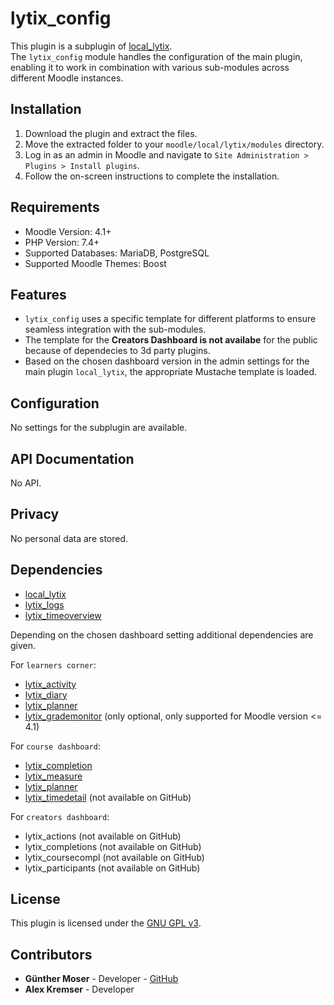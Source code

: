 # lytix\_config

This plugin is a subplugin of [local_lytix](https://github.com/llttugraz/moodle-local_lytix).  
The `lytix_config` module handles the configuration of the main plugin, enabling it to work in combination with various sub-modules across different Moodle instances.

## Installation

1. Download the plugin and extract the files.
2. Move the extracted folder to your `moodle/local/lytix/modules` directory.
3. Log in as an admin in Moodle and navigate to `Site Administration > Plugins > Install plugins`.
4. Follow the on-screen instructions to complete the installation.

## Requirements

- Moodle Version: 4.1+
- PHP Version: 7.4+
- Supported Databases: MariaDB, PostgreSQL
- Supported Moodle Themes: Boost

## Features

- `lytix_config` uses a specific template for different platforms to ensure seamless integration with the sub-modules.
- The template for the **Creators Dashboard is not availabe** for the public because of dependecies to 3d party plugins.
- Based on the chosen dashboard version in the admin settings for the main plugin `local_lytix`, the appropriate Mustache template is loaded.

## Configuration

No settings for the subplugin are available.

## API Documentation

No API.

## Privacy

No personal data are stored.

## Dependencies

- [local_lytix](https://github.com/llttugraz/moodle-local_lytix)
- [lytix_logs](https://github.com/llttugraz/moodle-lytix_logs)
- [lytix_timeoverview](https://github.com/llttugraz/moodle-lytix_timeoverview)

Depending on the chosen dashboard setting additional dependencies are given.

For `learners corner`:

- [lytix_activity](https://github.com/llttugraz/moodle-lytix_activity)
- [lytix_diary](https://github.com/llttugraz/moodle-lytix_diary)
- [lytix_planner](https://github.com/llttugraz/moodle-lytix_planner)
- [lytix_grademonitor](https://github.com/llttugraz/moodle-lytix_grademonitor) (only optional, only supported for Moodle version <= 4.1)

For `course dashboard`:

- [lytix_completion](https://github.com/llttugraz/moodle-lytix_completion)
- [lytix_measure](https://github.com/llttugraz/moodle-lytix_measure)
- [lytix_planner](https://github.com/llttugraz/moodle-lytix_planner)
- [lytix_timedetail](https://github.com/llttugraz/moodle-lytix_timedetail) (not available on GitHub)


For `creators dashboard`:

- lytix_actions (not available on GitHub)
- lytix_completions (not available on GitHub)
- lytix_coursecompl (not available on GitHub)
- lytix_participants (not available on GitHub)


## License

This plugin is licensed under the [GNU GPL v3](https://github.com/llttugraz/moodle-lytix_config?tab=GPL-3.0-1-ov-file).

## Contributors

- **Günther Moser** - Developer - [GitHub](https://github.com/ghinta)
- **Alex Kremser** - Developer
